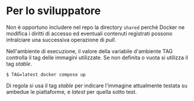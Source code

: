 # Per lo sviluppatore

Non è opportuno includere nel repo la directory `shared` perchè Docker ne modifica i diritti di accesso ed eventuali contenuti registrati possono intralciare una successiva operazione di *pull*.

Nell'ambiente di esecuzione, il valore della variabile d'ambiente TAG controlla il tag delle immagini utilizzate. Se non definita o vuota si utilizza il tag *stable*.

    $ TAG=latest docker compose up

Di regola si usa il tag *stable* per indicare l'immagine attualmente testata su ambedue le piattaforme, e *latest* per quella sotto test.